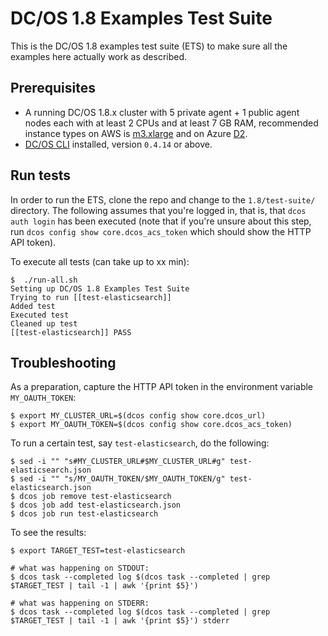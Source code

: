 # DC/OS 1.8 Examples Test Suite

This is the DC/OS 1.8 examples test suite (ETS) to make sure all the examples here actually work as described.

## Prerequisites 

- A running DC/OS 1.8.x cluster with 5 private agent + 1 public agent nodes each with at least 2 CPUs and at least 7 GB RAM, recommended instance types on AWS is [m3.xlarge](https://aws.amazon.com/ec2/instance-types/) and on Azure [D2](https://azure.microsoft.com/en-us/pricing/details/virtual-machines/linux/).
- [DC/OS CLI](https://dcos.io/docs/1.8/usage/cli/install/) installed, version `0.4.14` or above.


## Run tests

In order to run the ETS, clone the repo and change to the `1.8/test-suite/` directory.
The following assumes that you're logged in, that is, that `dcos auth login` has been executed
(note that if you're unsure about this step, run `dcos config show core.dcos_acs_token` which should 
show the HTTP API token).

To execute all tests (can take up to xx min):

    $  ./run-all.sh
    Setting up DC/OS 1.8 Examples Test Suite
    Trying to run [[test-elasticsearch]]
    Added test
    Executed test
    Cleaned up test
    [[test-elasticsearch]] PASS

## Troubleshooting

As a preparation, capture the HTTP API token in the environment variable `MY_OAUTH_TOKEN`:

    $ export MY_CLUSTER_URL=$(dcos config show core.dcos_url)
    $ export MY_OAUTH_TOKEN=$(dcos config show core.dcos_acs_token)

To run a certain test, say `test-elasticsearch`, do the following:

    $ sed -i "" "s#MY_CLUSTER_URL#$MY_CLUSTER_URL#g" test-elasticsearch.json
    $ sed -i "" "s/MY_OAUTH_TOKEN/$MY_OAUTH_TOKEN/g" test-elasticsearch.json
    $ dcos job remove test-elasticsearch
    $ dcos job add test-elasticsearch.json
    $ dcos job run test-elasticsearch

To see the results:

    $ export TARGET_TEST=test-elasticsearch
    
    # what was happening on STDOUT:
    $ dcos task --completed log $(dcos task --completed | grep $TARGET_TEST | tail -1 | awk '{print $5}')
    
    # what was happening on STDERR:
    $ dcos task --completed log $(dcos task --completed | grep $TARGET_TEST | tail -1 | awk '{print $5}') stderr